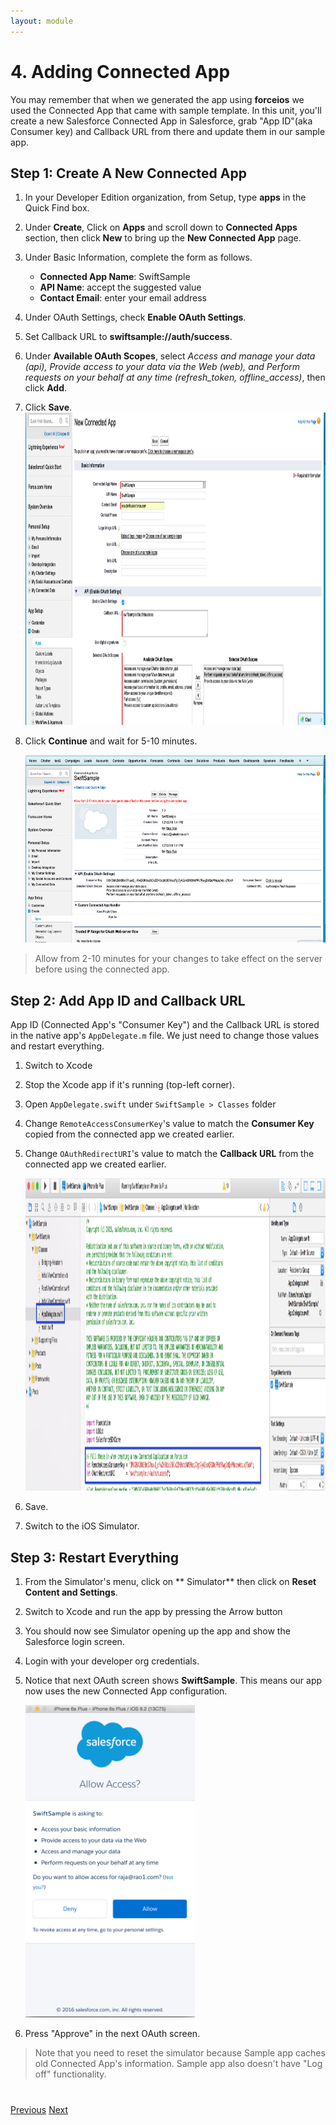 ```yaml
---
layout: module
---
```

# 4. Adding Connected App
You may remember that when we generated the app using **forceios** we used the Connected App that came with sample template. In this unit, you'll create a new Salesforce Connected App in Salesforce, grab "App ID"(aka Consumer key) and Callback URL from there and update them in our sample app. 

## Step 1: Create A New Connected App

1. In your Developer Edition organization, from Setup, type **apps** in the Quick Find box.
2. Under **Create**, Click on **Apps** and scroll down to **Connected Apps** section, then click **New** to bring up the **New Connected App** page.
3. Under Basic Information, complete the form as follows.
	- **Connected App Name**: SwiftSample
	- **API Name**: accept the suggested value
	- **Contact Email**: enter your email address
4. Under OAuth Settings, check **Enable OAuth Settings**.
5. Set Callback URL to **swiftsample://auth/success**.
6. Under **Available OAuth Scopes**, select *Access and manage your data (api), Provide access to your data via the Web (web), and Perform requests on your behalf at any time (refresh_token, offline_access)*, then click **Add**.
7. Click **Save**.
	<img src="images/connected-app-entry.png" style="height:500px" />
8. Click **Continue** and wait for 5-10 minutes.

	<img src="images/connected-app-info.png" style="height:300px" />
  
 > Allow from 2-10 minutes for your changes to take effect on the server before using the connected app.
  


## Step 2: Add App ID and Callback URL
App ID (Connected App's "Consumer Key") and the Callback URL is stored in the native app's `AppDelegate.m` file. We just need to change those values and restart everything.

1. Switch to Xcode
2. Stop the Xcode app if it's running (top-left corner).
3. Open `AppDelegate.swift` under `SwiftSample > Classes` folder
4. Change `RemoteAccessConsumerKey`'s value to match the **Consumer Key** copied from the connected app we created earlier.
5. Change `OAuthRedirectURI`'s value to match the **Callback URL** from the connected app we created earlier. 
	
	<img src="images/xcode-connected-app.png" style="height:500px" />
6. Save.
7. Switch to the iOS Simulator.

## Step 3: Restart Everything
1. From the Simulator's menu, click on ** Simulator** then click on **Reset Content and Settings**.
2. Switch to Xcode and run the app by pressing the Arrow button
3. You should now see Simulator opening up the app and show the Salesforce login screen.
4. Login with your developer org credentials.
5. Notice that next OAuth screen shows **SwiftSample**. This means our app now uses the new Connected App configuration.

	<img src="images/new-oauth-screen.png" style="height:500px" />
7.  Press "Approve" in the next OAuth screen. 

> Note that you need to reset the simulator because Sample app caches old Connected App's information. Sample app also doesn't have "Log off" functionality.

<div class="row" style="margin-top:40px;">
<div class="col-sm-12">
<a href="mobile-sdk-swift-running-forceios-app.html" class="btn btn-default"><i class="glyphicon glyphicon-chevron-left"></i> Previous</a>
<a href="mobile-sdk-swift-adding-pin-protect.html" class="btn btn-default pull-right">Next <i class="glyphicon glyphicon-chevron-right"></i></a>
</div>
</div>
